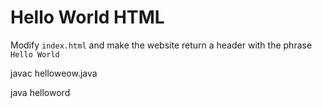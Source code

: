 # Hello World HTML

Modify `index.html` and make the website return a header with the phrase `Hello World`


javac helloweow.java

java helloword
